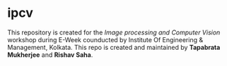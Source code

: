 # ipcv
This repository is created for the *Image processing and Computer Vision* workshop during E-Week counducted by Institute Of Engineering & Management, Kolkata. This repo is created and maintained by **Tapabrata Mukherjee** and **Rishav Saha**.
